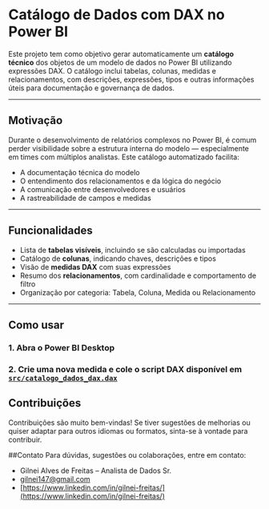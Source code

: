 # Catálogo de Dados com DAX no Power BI

Este projeto tem como objetivo gerar automaticamente um **catálogo técnico** dos objetos de um modelo de dados no Power BI utilizando expressões DAX. O catálogo inclui tabelas, colunas, medidas e relacionamentos, com descrições, expressões, tipos e outras informações úteis para documentação e governança de dados.

---

## Motivação

Durante o desenvolvimento de relatórios complexos no Power BI, é comum perder visibilidade sobre a estrutura interna do modelo — especialmente em times com múltiplos analistas. Este catálogo automatizado facilita:

- A documentação técnica do modelo
- O entendimento dos relacionamentos e da lógica do negócio
- A comunicação entre desenvolvedores e usuários
- A rastreabilidade de campos e medidas

---

## Funcionalidades

-  Lista de **tabelas visíveis**, incluindo se são calculadas ou importadas
-  Catálogo de **colunas**, indicando chaves, descrições e tipos
-  Visão de **medidas DAX** com suas expressões
-  Resumo dos **relacionamentos**, com cardinalidade e comportamento de filtro
-  Organização por categoria: Tabela, Coluna, Medida ou Relacionamento

---

##  Como usar

### 1. Abra o Power BI Desktop  
### 2. Crie uma nova medida e cole o script DAX disponível em [`src/catalogo_dados_dax.dax`](src/catalogo_dados_dax.dax)



## Contribuições
Contribuições são muito bem-vindas! Se tiver sugestões de melhorias ou quiser adaptar para outros idiomas ou formatos, sinta-se à vontade para contribuir.

##Contato
Para dúvidas, sugestões ou colaborações, entre em contato:
- Gilnei Alves de Freitas – Analista de Dados Sr.
- [gilnei147@gmail.com](gilnei147@gmail.com)
- [https://www.linkedin.com/in/gilnei-freitas/](https://www.linkedin.com/in/gilnei-freitas/)